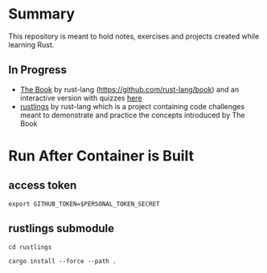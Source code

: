 # Summary
This repository is meant to hold notes, exercises and projects created while learning Rust.

## In Progress
- [The Book](doc.rust-lang.org/book/) by rust-lang (https://github.com/rust-lang/book) and an interactive version with quizzes [here](https://rust-book.cs.brown.edu/)
- [rustlings](https://github.com/rust-lang/rustlings) by rust-lang which is a project containing code challenges meant to demonstrate and practice the concepts introduced by The Book


# Run After Container is Built

## access token
`export GITHUB_TOKEN=$PERSONAL_TOKEN_SECRET`

## rustlings submodule
`cd rustlings`

`cargo install --force --path .`


